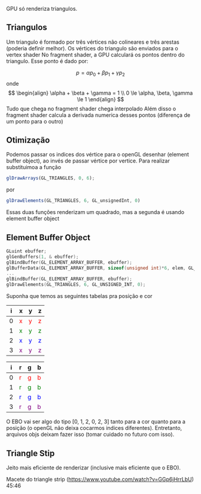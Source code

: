GPU só renderiza triangulos.

## Triangulos
Um triangulo é formado por três vértices não colineares e três arestas (poderia definir melhor).
Os vértices do triangulo são enviados para o vertex shader
No fragment shader, a GPU calculará os pontos dentro do triangulo. Esse ponto é dado por:

$$
p = \alpha p_{0} + \beta p_{1} + \gamma p_{2}
$$
onde
$$
\begin{align}
\alpha + \beta + \gamma = 1 \\
0 \le \alpha, \beta, \gamma \le 1
\end{align}
$$
Tudo que chega no fragment shader chega interpolado
Além disso o fragment shader calcula a derivada numerica desses pontos (diferença de um ponto para o outro)

## Otimização
Podemos passar os indices dos vértice para o openGL desenhar (element buffer object), ao invés de passar vértice por vertice. Para realizar substituimoa a função

```js
glDrawArrays(GL_TRIANGLES, 0, 6);
```

por
```js
glDrawElements(GL_TRIANGLES, 6, GL_unsignedInt, 0)
```

Essas duas funções renderizam um quadrado, mas a segunda é usando element buffer object

## Element Buffer Object

```c++
GLuint ebuffer;
glGenBuffers(1, & ebuffer);
glBindBuffer(GL_ELEMENT_ARRAY_BUFFER, ebuffer);
glBufferData(GL_ELEMENT_ARRAY_BUFFER, sizeof(unsigned int)*6, elem, GL_STATIC_DRAW);
...
glBindBuffer(GL_ELEMENT_ARRAY_BUFFER, ebuffer);
glDrawElements(GL_TRIANGLES, 6, GL_UNSIGNED_INT, 0);
```
Suponha que temos as seguintes tabelas pra posição e cor

| i   | x                             | y                             | z                             |
| --- | ----------------------------- | ----------------------------- | ----------------------------- |
| 0   | <font color="red">x</font>    | <font color="red">y</font>    | <font color="red">z</font>    |
| 1   | <font color="green">x</font>  | <font color="green">y</font>  | <font color="green">z</font>  |
| 2   | <font color="blue">x</font>   | <font color="blue">y</font>   | <font color="blue">z</font>   |
| 3   | <font color="purple">x</font> | <font color="purple">y</font> | <font color="purple">z</font> |

| i   | r                             | g                             | b                             |
| --- | ----------------------------- | ----------------------------- | ----------------------------- |
| 0   | <font color="red">r</font>    | <font color="red">g</font>    | <font color="red">b</font>    |
| 1   | <font color="green">r</font>  | <font color="green">g</font>  | <font color="green">b</font>  |
| 2   | <font color="blue">r</font>   | <font color="blue">g</font>   | <font color="blue">b</font>   |
| 3   | <font color="purple">r</font> | <font color="purple">g</font> | <font color="purple">b</font> |
O EBO vai ser algo do tipo \[0, 1, 2, 0, 2, 3\] tanto para a cor quanto para a posição (o openGL não deixa cocarmos indices diferentes). Entretanto, arquivos objs deixam fazer isso (tomar cuidado no futuro com isso).

## Triangle Stip
Jeito mais eficiente de renderizar (inclusive mais eficiente que o EBO).

Macete do triangle strip (https://www.youtube.com/watch?v=GGp6jHrrLbU) 45:46